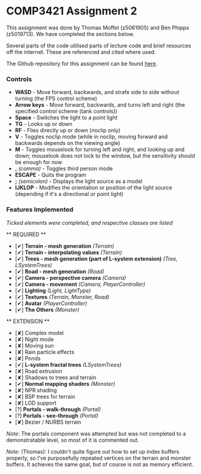 # COMP3421 Assignment 2

This assignment was done by Thomas Moffet (z5061905) and Ben Phipps (z5019713). We have completed the sections below.

Several parts of the code utilised parts of lecture code and brief resources off the internet. These are referenced and cited where used.

The Github repository for this assignment can be found [here](https://github.com/Biendeo/COMP3421-Assignment-2).

### Controls
- **WASD** - Move forward, backwards, and strafe side to side without turning (the FPS control scheme)
- **Arrow keys** - Move forward, backwards, and turns left and right (the specified control scheme (tank controls))
- **Space** - Switches the light to a point light
- **TG** - Looks up or down
- **RF** - Flies directly up or down (noclip only)
- **V** - Toggles noclip mode (while in noclip, moving forward and backwards depends on the viewing angle)
- **M** - Toggles mouselook for turning left and right, and looking up and down; mouselook does not lock to the window, but the sensitivity should be enough for now
- **,** *(comma)* - Toggles third person mode
- **ESCAPE** - Quits the program
- **;** *(semicolon)* - Displays the light source as a model
- **IJKLOP** - Modifies the orientation or position of the light source (depending if it's a directional or point light)

### Features Implemented
*Ticked elements were completed, and respective classes are listed*

** REQUIRED **
- [✔] **Terrain - mesh generation** *(Terrain)*
- [✔] **Terrain - interpolating values** *(Terrain)*
- [✔] **Trees - mesh generation (part of L-system extension)** *(Tree, LSystemTrees)*
- [✔] **Road - mesh generation** *(Road)*
- [✔] **Camera - perspective camera** *(Camera)*
- [✔] **Camera - movement** *(Camera, PlayerController)*
- [✔] **Lighting** *(Light, LightType)*
- [✔] **Textures** *(Terrain, Monster, Road)*
- [✔] **Avatar** *(PlayerController)*
- [✔] **The Others** *(Monster)*

** EXTENSION **
- [✘] Complex model
- [✘] Night mode
- [✘] Moving sun
- [✘] Rain particle effects
- [✘] Ponds
- [✔] **L-system fractal trees** *(LSystemTrees)*
- [✘] Road extrusion
- [✘] Shadows to trees and terrain
- [✔] **Normal mapping shaders** *(Monster)*
- [✘] NPR shading
- [✘] BSP trees for terrain
- [✘] LOD support
- [?] **Portals - walk-through** *(Portal)*
- [?] **Portals - see-through** *(Portal)*
- [✘] Bezier / NURBS terrain

*Note*: The portals component was attempted but was not completed to a demonstratable level, so most of it is commented out.

*Note*: (Thomas): I couldn't quite figure out how to set up index buffers properly, so I've purposefully repeated vertices on the terrain and monster buffers. It achieves the same goal, but of course is not as memory efficient.